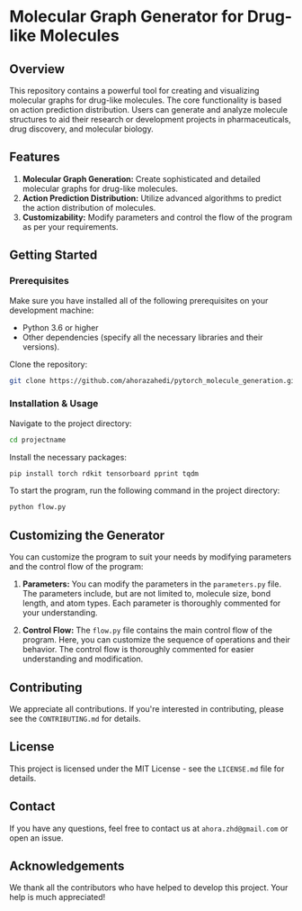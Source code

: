 # Molecular Graph Generator for Drug-like Molecules

## Overview 

This repository contains a powerful tool for creating and visualizing molecular graphs for drug-like molecules. The core functionality is based on action prediction distribution. Users can generate and analyze molecule structures to aid their research or development projects in pharmaceuticals, drug discovery, and molecular biology.

## Features

1. **Molecular Graph Generation:** Create sophisticated and detailed molecular graphs for drug-like molecules. 
2. **Action Prediction Distribution:** Utilize advanced algorithms to predict the action distribution of molecules.
3. **Customizability:** Modify parameters and control the flow of the program as per your requirements.
   
## Getting Started

### Prerequisites

Make sure you have installed all of the following prerequisites on your development machine:

- Python 3.6 or higher
- Other dependencies (specify all the necessary libraries and their versions).

Clone the repository:

```sh
git clone https://github.com/ahorazahedi/pytorch_molecule_generation.git
```

### Installation & Usage

Navigate to the project directory:

```sh
cd projectname
```

Install the necessary packages:

```sh
pip install torch rdkit tensorboard pprint tqdm 
```

To start the program, run the following command in the project directory:

```sh
python flow.py
```

## Customizing the Generator

You can customize the program to suit your needs by modifying parameters and the control flow of the program:

1. **Parameters:** You can modify the parameters in the `parameters.py` file. The parameters include, but are not limited to, molecule size, bond length, and atom types. Each parameter is thoroughly commented for your understanding.

2. **Control Flow:** The `flow.py` file contains the main control flow of the program. Here, you can customize the sequence of operations and their behavior. The control flow is thoroughly commented for easier understanding and modification.

## Contributing

We appreciate all contributions. If you're interested in contributing, please see the `CONTRIBUTING.md` for details.

## License

This project is licensed under the MIT License - see the `LICENSE.md` file for details.

## Contact

If you have any questions, feel free to contact us at `ahora.zhd@gmail.com` or open an issue.

## Acknowledgements

We thank all the contributors who have helped to develop this project. Your help is much appreciated!
